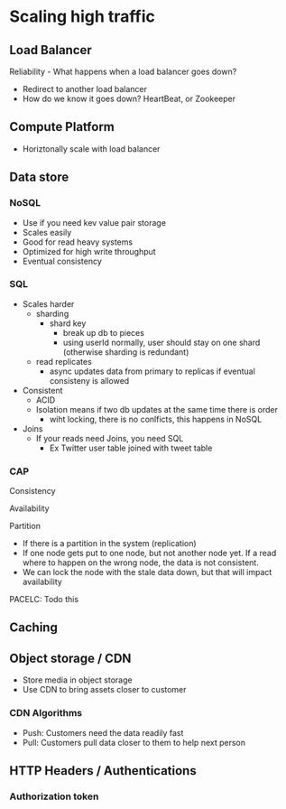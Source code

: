 
# Scaling high traffic

## Load Balancer

Reliability - What happens when a load balancer goes down?

- Redirect to another load balancer
- How do we know it goes down? HeartBeat, or Zookeeper

## Compute Platform

- Horiztonally scale with load balancer

## Data store

### NoSQL

- Use if you need kev value pair storage
- Scales easily
- Good for read heavy systems
- Optimized for high write throughput
- Eventual consistency

### SQL

- Scales harder
  - sharding
    - shard key
      - break up db to pieces
      - using userId normally, user should stay on one shard (otherwise sharding is redundant)
  - read replicates
    - async updates data from primary to replicas if eventual consisteny is allowed 
- Consistent
  - ACID
  - Isolation means if two db updates at the same time there is order
    - wiht locking, there is no conlficts, this happens in NoSQL
- Joins
  - If your reads need Joins, you need SQL
    - Ex Twitter user table joined with tweet table

### CAP

Consistency

Availability

Partition

- If there is a partition in the system (replication)
- If one node gets put to one node, but not another node yet. If a read where to happen on the wrong node, the data is not consistent.
- We can lock the node with the stale data down, but that will impact availability


PACELC: Todo this

## Caching

## Object storage / CDN

- Store media in object storage
- Use CDN to bring assets closer to customer

### CDN Algorithms

- Push: Customers need the data readily fast
- Pull: Customers pull data closer to them to help next person


## HTTP Headers / Authentications

### Authorization token